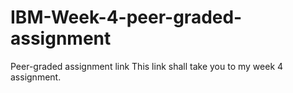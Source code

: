 # IBM-Week-4-peer-graded-assignment
Peer-graded assignment link
This link shall take you to my week 4 assignment.
